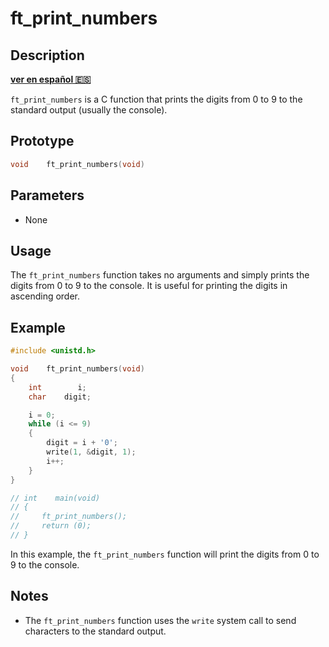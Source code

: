 # ft_print_numbers

## Description
**[ver en español 🇪🇸](https://github.com/carloscm02/42-Telefonica/tree/develop/C00/ex03)**

`ft_print_numbers` is a C function that prints the digits from 0 to 9 to the standard output (usually the console).

## Prototype

```c
void    ft_print_numbers(void)
```

## Parameters

- None

## Usage

The `ft_print_numbers` function takes no arguments and simply prints the digits from 0 to 9 to the console. It is useful for printing the digits in ascending order.

## Example

```c
#include <unistd.h>

void    ft_print_numbers(void)
{
    int        i;
    char    digit;

    i = 0;
    while (i <= 9)
    {
        digit = i + '0';
        write(1, &digit, 1);
        i++;
    }
}

// int    main(void)
// {
//     ft_print_numbers();
//     return (0);
// }
```

In this example, the `ft_print_numbers` function will print the digits from 0 to 9 to the console.

## Notes

- The `ft_print_numbers` function uses the `write` system call to send characters to the standard output.

